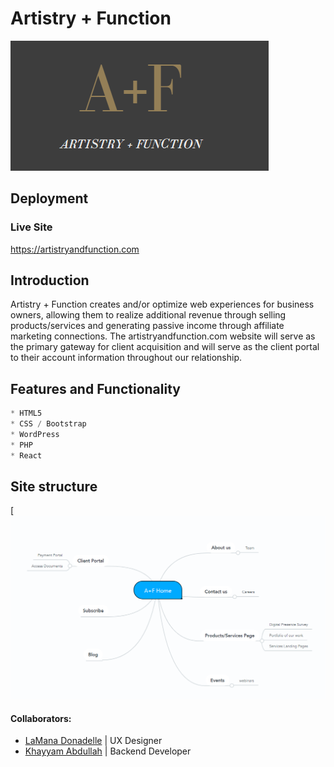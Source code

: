# Artistry + Function

[![N|Solid](assets/images/logo.png)](https://artistryandfunction.com)
## Deployment
 ### Live Site
 https://artistryandfunction.com




## Introduction
Artistry + Function creates and/or optimize web experiences for business owners, allowing them to realize additional revenue through selling products/services and generating passive income through affiliate marketing connections.  The artistryandfunction.com website will serve as the primary gateway for client acquisition and will serve as the client portal to their account information throughout our relationship. 


## Features and Functionality
```python
* HTML5
* CSS / Bootstrap
* WordPress
* PHP
* React

```

## Site structure
[![](assets/resources/sitemap.png)





#### Collaborators: 
* [LaMana Donadelle](https://www.linkedin.com/in/lamana-donadelle-83b470/) | UX Designer
* [Khayyam Abdullah](https://www.linkedin.com/in/khayyam-abdullah-97a55323/) | Backend Developer 
  
